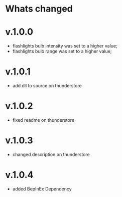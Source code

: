 # Whats changed

# v.1.0.0
- flashlights bulb intensity was set to a higher value;
- flashlights bulb range was set to a higher value;

# v.1.0.1
- add dll to source on thunderstore

# v.1.0.2
- fixed readme on thunderstore

# v.1.0.3
- changed description on thunderstore

# v.1.0.4
- added BepInEx Dependency